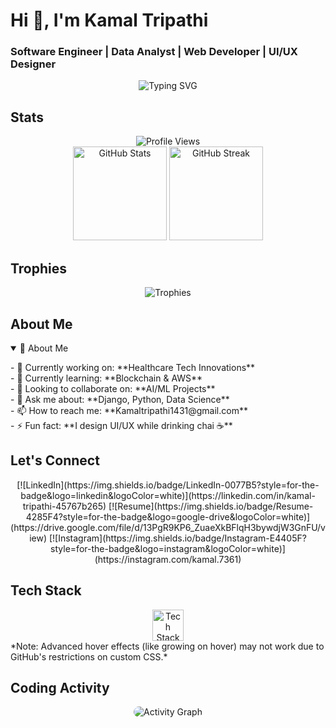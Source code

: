 # Hi 👋, I'm Kamal Tripathi  
### Software Engineer | Data Analyst | Web Developer | UI/UX Designer

<!-- Animated Typing Header -->
<div align="center">
  <img src="https://readme-typing-svg.demolab.com?font=Fira+Code&size=30&duration=4000&pause=1000&color=22D3EE&center=true&vCenter=true&width=435&lines=Hi+👋,+I'm+Kamal+Tripathi;Software+Engineer;Data+Analyst;Web+Developer;UI/UX+Designer" alt="Typing SVG" />
</div>

## Stats
<div align="center">
  <img src="https://komarev.com/ghpvc/?username=kamal-dev-1999&color=22D3EE&style=for-the-badge&label=PROFILE+VIEWS" alt="Profile Views" />
</div>

<div align="center">
  <img height="150" src="https://github-readme-stats.vercel.app/api?username=kamal-dev-1999&show_icons=true&theme=react&border_color=22D3EE&include_all_commits=true&count_private=true" alt="GitHub Stats" />
  <img height="150" src="https://streak-stats.demolab.com?user=kamal-dev-1999&theme=react&border=22D3EE&ring=22D3EE&fire=22D3EE&currStreakLabel=22D3EE" alt="GitHub Streak" />
</div>

## Trophies
<div align="center">
  <img src="https://github-profile-trophy.vercel.app/?username=kamal-dev-1999&theme=react&row=2&column=4&margin-w=15&margin-h=15&no-bg=true&no-frame=true" alt="Trophies" />
</div>

## About Me
<details open>
  <summary>📌 About Me</summary>
  <p>
    - 🔭 Currently working on: **Healthcare Tech Innovations**<br>
    - 🌱 Currently learning: **Blockchain & AWS**<br>
    - 👯 Looking to collaborate on: **AI/ML Projects**<br>
    - 💬 Ask me about: **Django, Python, Data Science**<br>
    - 📫 How to reach me: **Kamaltripathi1431@gmail.com**<br>
    - ⚡ Fun fact: **I design UI/UX while drinking chai ☕**
  </p>
</details>

## Let's Connect
<div align="center">
  [![LinkedIn](https://img.shields.io/badge/LinkedIn-0077B5?style=for-the-badge&logo=linkedin&logoColor=white)](https://linkedin.com/in/kamal-tripathi-45767b265)
  [![Resume](https://img.shields.io/badge/Resume-4285F4?style=for-the-badge&logo=google-drive&logoColor=white)](https://drive.google.com/file/d/13PgR9KP6_ZuaeXkBFlqH3bywdjW3GnFU/view)
  [![Instagram](https://img.shields.io/badge/Instagram-E4405F?style=for-the-badge&logo=instagram&logoColor=white)](https://instagram.com/kamal.7361)
</div>

## Tech Stack
<div align="center">
  <!-- Inline style added for transition; hover effects may be limited by GitHub's sanitizer -->
  <img src="https://skillicons.dev/icons?i=python,django,aws,react,js,html,css,figma,git,github,mongodb,mysql,postgres,nodejs,tensorflow,pytorch,flask" alt="Tech Stack" style="height:50px; transition: transform 0.3s;">
</div>
*Note: Advanced hover effects (like growing on hover) may not work due to GitHub's restrictions on custom CSS.*

## Coding Activity
<div align="center">
  <img src="https://github-readme-activity-graph.vercel.app/graph?username=kamal-dev-1999&theme=react-dark&bg_color=0d1117&hide_border=true&area=true&line=22D3EE&point=22D3EE" alt="Activity Graph" style="border-radius:10px;" />
</div>

